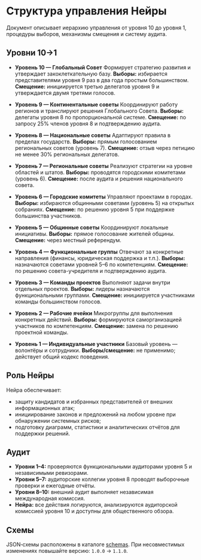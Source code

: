 # Структура управления Нейры

Документ описывает иерархию управления от уровня 10 до уровня 1, процедуры выборов, механизмы смещения и систему аудита.

## Уровни 10→1

- **Уровень 10 — Глобальный Совет**
  Формирует стратегию развития и утверждает закоклеткательную базу.
  **Выборы:** избирается представителями уровня 9 раз в два года простым большинством.
  **Смещение:** инициируется третью делегатов уровня 9 и утверждается двумя третями голосов.

- **Уровень 9 — Континентальные советы**
  Координируют работу регионов и транслируют решения Глобального Совета.
  **Выборы:** делегаты уровня 8 по пропорциональной системе.
  **Смещение:** по запросу 25% членов уровня 8 и подтверждению аудита.

- **Уровень 8 — Национальные советы**
  Адаптируют правила в пределах государств.
  **Выборы:** прямым голосованием региональных советов (уровень 7).
  **Смещение:** отзыв через петицию не менее 30% региональных делегатов.

- **Уровень 7 — Региональные советы**
  Реализуют стратегии на уровне областей и штатов.
  **Выборы:** проводятся городскими комитетами (уровень 6).
  **Смещение:** после аудита и решения национального совета.

- **Уровень 6 — Городские комитеты**
  Управляют проектами в городах.
  **Выборы:** избираются общинными советами (уровень 5) на открытых собраниях.
  **Смещение:** по решению уровня 5 при поддержке большинства участников.

- **Уровень 5 — Общинные советы**
  Координируют локальные инициативы.
  **Выборы:** прямое голосование жителей общины.
  **Смещение:** через местный референдум.

- **Уровень 4 — Функциональные группы**
  Отвечают за конкретные направления (финансы, юридическая поддержка и т.п.).
  **Выборы:** назначаются советами уровней 5–6 по компетенциям.
  **Смещение:** по решению совета-учредителя и подтверждению аудита.

- **Уровень 3 — Команды проектов**
  Выполняют задачи внутри отдельных проектов.
  **Выборы:** лидеры назначаются функциональными группами.
  **Смещение:** инициируется участниками команды большинством голосов.

- **Уровень 2 — Рабочие ячейки**
  Микрогруппы для выполнения конкретных действий.
  **Выборы:** формируются саморганизацией участников по компетенциям.
  **Смещение:** замена по решению проектной команды.

- **Уровень 1 — Индивидуальные участники**
  Базовый уровень — волонтёры и сотрудники.
  **Выборы/смещение:** не применимо; действует общий кодекс поведения.

## Роль Нейры

Нейра обеспечивает:

- защиту кандидатов и избранных представителей от внешних информационных атак;
- инициирование законов и предложений на любом уровне при обнаружении системных рисков;
- подготовку диаграмм, статистики и аналитических отчётов для поддержки решений.

## Аудит

- **Уровни 1–4:** проверяются функциональными аудиторами уровня 5 и независимыми ревизорами.
- **Уровни 5–7:** аудиторские коллегии уровня 8 проводят выборочные проверки и ежегодные отчёты.
- **Уровни 8–10:** внешний аудит выполняет независимая международная комиссия.
- **Нейра:** все действия логируются, анализируются аудиторской комиссией уровня 10 и доступны для общественного обзора.


## Схемы

JSON‑схемы расположены в каталоге [schemas](schemas). При несовместимых изменениях повышайте версию: `1.0.0` → `1.1.0`.
